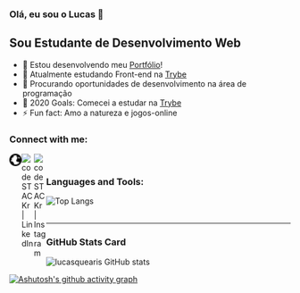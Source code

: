 ### Olá, eu sou o Lucas  👋
## Sou Estudante de Desenvolvimento Web

- 🔭 Estou desenvolvendo meu  [Portfólio][portfolio]!
- 🌱 Atualmente estudando Front-end na [Trybe][trybe]
- 👯 Procurando oportunidades de desenvolvimento na área de programação
- 🥅 2020 Goals: Comecei a estudar na [Trybe][trybe]
- ⚡ Fun fact: Amo a natureza e jogos-online

### Connect with me:

[<img align="left" alt="codeSTACKr.com" width="22px" src="https://raw.githubusercontent.com/iconic/open-iconic/master/svg/globe.svg" />][portfolio]
[<img align="left" alt="codeSTACKr | LinkedIn" width="22px" src="https://cdn.jsdelivr.net/npm/simple-icons@v3/icons/linkedin.svg" />][linkedin]
[<img align="left" alt="codeSTACKr | Instagram" width="22px" src="https://cdn.jsdelivr.net/npm/simple-icons@v3/icons/instagram.svg" />][instagram]

<br />

### Languages and Tools:

![Top Langs](https://github-readme-stats.vercel.app/api/top-langs/?username=lucasquearis&theme=dracula)
<br />
<br />

---
### GitHub Stats Card
![lucasquearis GitHub stats](https://github-readme-stats.vercel.app/api?username=lucasquearis&count_private=true&show_icons=true&theme=dracula)

[![Ashutosh's github activity graph](https://activity-graph.herokuapp.com/graph?username=lucasquearis&theme=dracula)](https://github.com/ashutosh00710/github-readme-activity-graph)




[portfolio]: https://lucasquearis.github.io/portfolio/
[trybe]: https://www.betrybe.com/
[instagram]: https://www.instagram.com/lucasquearis/
[linkedin]: https://www.linkedin.com/in/lucasquearis